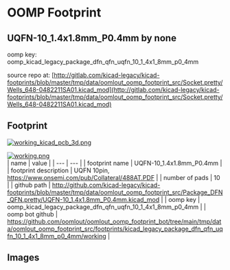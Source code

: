 # OOMP Footprint  
## UQFN-10_1.4x1.8mm_P0.4mm  by none  
  
oomp key: oomp_kicad_legacy_package_dfn_qfn_uqfn_10_1_4x1_8mm_p0_4mm  
  
source repo at: [http://gitlab.com/kicad-legacy/kicad-footprints/blob/master/tmp/data/oomlout_oomp_footprint_src/Socket.pretty/Wells_648-0482211SA01.kicad_mod](http://gitlab.com/kicad-legacy/kicad-footprints/blob/master/tmp/data/oomlout_oomp_footprint_src/Socket.pretty/Wells_648-0482211SA01.kicad_mod)  
## Footprint  
  
[![working_kicad_pcb_3d.png](working_kicad_pcb_3d_600.png)](working_kicad_pcb_3d.png)  
  
[![working.png](working_600.png)](working.png)  
| name | value | 
| --- | --- | 
| footprint name | UQFN-10_1.4x1.8mm_P0.4mm | 
| footprint description | UQFN 10pin, https://www.onsemi.com/pub/Collateral/488AT.PDF | 
| number of pads | 10 | 
| github path | http://github.com/kicad-legacy/kicad-footprints/blob/master/tmp/data/oomlout_oomp_footprint_src/Package_DFN_QFN.pretty/UQFN-10_1.4x1.8mm_P0.4mm.kicad_mod | 
| oomp key | oomp_kicad_legacy_package_dfn_qfn_uqfn_10_1_4x1_8mm_p0_4mm | 
| oomp bot github | https://github.com/oomlout/oomlout_oomp_footprint_bot/tree/main/tmp/data/oomlout_oomp_footprint_src/footprints/kicad_legacy_package_dfn_qfn_uqfn_10_1_4x1_8mm_p0_4mm/working | 
## Images  
